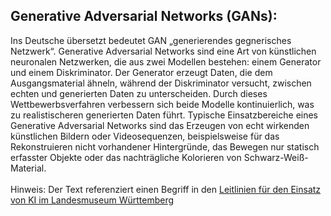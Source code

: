 ## Generative Adversarial Networks (GANs):
Ins Deutsche übersetzt bedeutet GAN „generierendes gegnerisches Netzwerk“.  Generative Adversarial Networks sind eine Art von künstlichen neuronalen Netzwerken, die aus zwei Modellen bestehen: einem Generator und einem Diskriminator. Der Generator erzeugt Daten, die dem Ausgangsmaterial ähneln, während der Diskriminator versucht, zwischen echten und generierten Daten zu unterscheiden. Durch dieses Wettbewerbsverfahren verbessern sich beide Modelle kontinuierlich, was zu realistischeren generierten Daten führt. Typische Einsatzbereiche eines Generative Adversarial Networks sind das Erzeugen von echt wirkenden künstlichen Bildern oder Videosequenzen, beispielsweise für das Rekonstruieren nicht vorhandener Hintergründe, das Bewegen nur statisch erfasster Objekte oder das nachträgliche Kolorieren von Schwarz-Weiß-Material. 
</br></br>
Hinweis: Der Text referenziert einen Begriff in den [Leitlinien für den Einsatz von KI im Landesmuseum Württemberg](01_Leitlinien.md)
